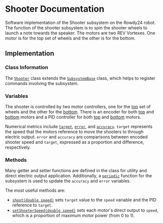 # Shooter Documentation

Software implementation of the Shooter subsystem on the Rowdy24 robot. The function of the shooter subsystem is to spin the shooter wheels to launch a note towards the speaker. The motors are two REV Vortexes. One motor is for the top set of wheels and the other is for the bottom.

## Implementation

### Class Information

The [`Shooter`](../../../src/main/java/frc/robot/subsystems/Shooter.java) class extends the [`SubsystemBase`](https://github.wpilib.org/allwpilib/docs/release/java/edu/wpi/first/wpilibj2/command/SubsystemBase.html) class, which helps to register commands involving the subsystem.

### Variables
The shooter is controlled by two motor controllers, one for the [top](../../../src/main/java/frc/robot/subsystems/Shooter.java#L27) set of wheels and the other for the [bottom](../../../src/main/java/frc/robot/subsystems/Shooter.java#L21). There is an encoder for both [top](../../../src/main/java/frc/robot/subsystems/Shooter.java#L31) and [bottom](../../../src/main/java/frc/robot/subsystems/Shooter.java#L25) motors and a PID controller for both [top](../../../src/main/java/frc/robot/subsystems/Shooter.java#L34) and [bottom](../../../src/main/java/frc/robot/subsystems/Shooter.java#L33) motors.  

Numerical metrics include [`target`](../../src/main/java/frc/robot/subsystems/Shooter.javaL49), [`error`](../../../src/main/java/frc/robot/subsystems/Shooter.java#L50), and [`accuracy`](../../../src/main/java/frc/robot/subsystems/Shooter.java#L51). `target` represents the speed that the motors reference to move the shooters to through electric output. `error` and `accuracy` are comparisons between encoded shooter speed and `target`, expressed as a proportion and difference, respectively.

### Methods
Many getter and setter functions are defined in the class for utility and direct electric output application. Additionally, a [`periodic`](../../../src/main/java/frc/robot/subsystems/Angler.java#L41) function for the subsystem is used to update the `accuracy` and `error` variables.

The most useful methods are:
- [`shoot(double speed)`](../../../src/main/java/frc/robot/subsystems/Shooter.java#L74) sets `target` value to the `speed` variable and the PID reference to `target`.
- [`setShooterSpeed(double speed)`](../../../src/main/java/frc/robot/subsystems/Shooter.java#L84) sets each motor's direct output to `speed`, which is a proportion of maximum motor power (from 0 to 1).